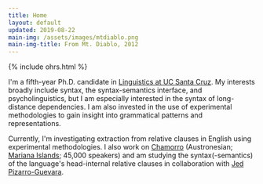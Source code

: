 ```yaml
---
title: Home
layout: default
updated: 2019-08-22
main-img: /assets/images/mtdiablo.png
main-img-title: From Mt. Diablo, 2012
---
```


{% include ohrs.html %}

I'm a fifth-year Ph.D. candidate in [Linguistics at UC Santa Cruz](http://ling.ucsc.edu). My interests broadly include syntax, the syntax-semantics interface, and psycholinguistics, but I am especially interested in the syntax of long-distance dependencies. I am also invested in the use of experimental methodologies to gain insight into grammatical patterns and representations.

Currently, I'm investigating extraction from relative clauses in English using experimental methodologies. I also work on [Chamorro](http://en.wikipedia.org/wiki/Chamorro_language) (Austronesian; [Mariana Islands](https://www.google.com/maps/@14.4580764,145.4153867,8z); 45,000 speakers) and am studying the syntax(-semantics) of the language's head-internal relative clauses in collaboration with [Jed Pizarro-Guevara](https://people.ucsc.edu/~jpguevar).